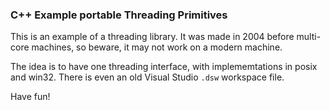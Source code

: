 ### C++ Example portable Threading Primitives

This is an example of a threading library.  It was made in 2004 before multi-core machines, so beware, it may not work on a modern machine.

The idea is to have one threading interface, with implememtations in posix and win32.  There is even an old Visual Studio `.dsw` workspace file.

Have fun! 